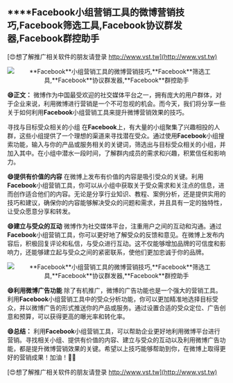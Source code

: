 ## ****Facebook**小组营销工具的微博营销技巧,**Facebook**筛选工具,**Facebook**协议群发器,**Facebook**群控助手**

[😍想了解推广相关软件的朋友请登录 http://www.vst.tw](http://www.vst.tw)

 <center><img src="https://vst.tw/MP4/tuiguang/png/4.png" alt="**Facebook**小组营销工具的微博营销技巧,**Facebook**筛选工具,**Facebook**协议群发器,**Facebook**群控助手"></center>

**😄正文：**
微博作为中国最受欢迎的社交媒体平台之一，拥有庞大的用户群体，对于企业来说，利用微博进行营销是一个不可忽视的机会。而今天，我们将分享一些关于如何利用**Facebook**小组营销工具来提升微博营销效果的技巧。

寻找与目标受众相关的小组
在**Facebook**上，有大量的小组聚集了兴趣相投的人群，这些小组提供了一个理想的渠道来寻找潜在受众。通过使用**Facebook**小组搜索功能，输入与你的产品或服务相关的关键词，筛选出与目标受众相关的小组，并加入其中。在小组中潜水一段时间，了解群内成员的需求和兴趣，积累信任和影响力。

**😄提供有价值的内容**
在微博上发布有价值的内容是吸引受众的关键。利用**Facebook**小组营销工具，你可以从小组中获取关于受众需求和关注点的信息，进而创作适合他们的内容。无论是分享行业知识、教程、案例分析，还是提供实用的技巧和建议，确保你的内容能够解决受众的问题和需求，并且具有一定的独特性，让受众愿意分享和转发。

**😄建立与受众的互动**
微博作为社交媒体平台，注重用户之间的互动和沟通。通过**Facebook**小组营销工具，你可以更好地了解受众的反馈和意见。在微博上发布内容后，积极回复评论和私信，与受众进行互动。这不仅能够增加品牌的可信度和影响力，还能够建立起与受众之间的紧密联系，使他们更加忠诚于你的品牌。

 <center><img src="https://vst.tw/MP4/tuiguang/png/3.png" alt="**Facebook**小组营销工具的微博营销技巧,**Facebook**筛选工具,**Facebook**协议群发器,**Facebook**群控助手"></center>

**😄利用微博广告功能**
除了有机推广，微博的广告功能也是一个强大的营销工具。利用**Facebook**小组营销工具中的受众分析功能，你可以更加精准地选择目标受众，并以微博广告的形式推送你的产品或服务。通过设置合适的受众定位、广告创意和预算，可以获得更高的曝光率和转化率。

**😄总结：**
利用**Facebook**小组营销工具，可以帮助企业更好地利用微博平台进行营销。寻找相关小组、提供有价值的内容、建立与受众的互动以及利用微博广告功能，都是提升微博营销效果的关键。希望以上技巧能够帮助到你，在微博上取得更好的营销成果！加油！💪🏻

[😍想了解推广相关软件的朋友请登录 http://www.vst.tw](http://www.vst.tw)



